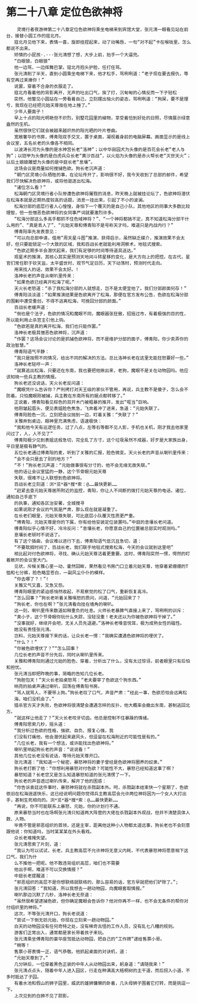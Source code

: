 # 第二十八章 定位色欲神将
        灵境行者夜游神第二十八章定位色欲神将乘坐电梯来到宾馆大堂，张元清一眼看见站在前台，接替小圆工作的寇北月。
       寇北月见他下来，表情一喜，旋即扭捏起来，动了动嘴唇，一句“对不起”卡在喉咙里，怎么都说不出来。
       矫情的小屁孩·.···张元清想了想，大步上前，抬手一个大逼兜。
       “白眼狼，白眼狼”
       他一边骂，一边挥舞巴掌。寇北月抱头护脸，任打任骂。
       张元清削了半天，直到小圆乘坐电梯下来，他才松手，骂咧咧道：“老子现在要去报仇，等有空再过来揍你！”
       说罢，穿着不合身的衣服走了。
       寇北月看着他的背影离开，无声的吐出口气，挨了打，沉甸甸的心情反而一下子轻松
       突然，他瞥见小圆站在一旁看着自己，立刻摆出恼火的姿态，骂咧咧道：“狗屎，要不是理亏，我现在已经把元始天尊按在地上捶了。”
       少年人要面子！
       早上十点的阳光明艳但不炽烈，别墅花园里的植物，享受着恰到好处的日照，尽情展示绿意盎然的生机。
       虽然很快它们就会被越来越炽热的阳光晒的叶片卷曲。
       宽敞奢华的书房，傅青阳双手交叉，置于桌面，凝视着身前的电脑屏幕。画面显示的是线上会议室，五名长老的头像各不相同。
       以波涛长河为头像的是水神宫长老“洛神”；以中华田园犬为头像的是百花会长老“老人与狗”；以铠甲为头像的是白虎兵众长老“黄沙百战”，以火焰为头像的是赤火帮长老“灭世天火”；以后土娘娘雕塑为头像的是中庭长老“息壤”。
       这场会议是商量如何搜捕色欲。狗长老沉声道：
       “朝门区灵境小队牺牲的事，在论坛传开了，影响很不好，我今天收到了总部的邮件，希望我们尽快解决色欲神将，或将他驱逐出松海。
       “诸位怎么看？”
       松海朝门区灵境行者小队惨遭色欲神将屠戮的消息，昨天晚上就被挂论坛了，色欲神将潜伏在松海本就是近期热度较高的话题，消息一挂出来，引起了不小的波澜。
       松海分部的底层行者人心惶惶，身怕下一个覆灭的是自己小队，其他地区的同事大多数比较理智，但一些憎恶色欲神将的女同事严词就要激烈许多。
       “松海分部这么多高手都抓不住色域神将？”、“一个神将都搞不定，真不知道松海分部干什么用的”、“真是丢人了”、“元始天尊和傅青阳不是号称天才吗，难道只是内战内行？”
       傅青阳率先发表意见：
       “可以向总部申请，借用“周天星斗图”推演，获得启示，虽然缺乏媒介，推演效果不会太好，但只要能锁定一个大致的区域，我和百战长老就能利用洞察术，地毯式搜索。
       “色欲近期多半会潜伏起来，我们有足够的时间等待道具送达。”
       观星术的推演，其核心其实是预测天地间斗转星移的变化，是大方向上的把控。在古代，星官们常任职于钦天监，太平盛世时，观节气定日历，天下动荡时，预测时代走向。
       用来找人的话，效果不会太好。!
       洛神长老的声音从喇叭里传来：
       “如果色欲已经离开松海了呢。”
       天火长老怒道：“杀了我松海分部的人就想走，岂不是太便宜他了。我们分部颜面何存！”
       傅青阳淡淡道：“如果推演结果是色欲离开了松海，那便在官方发布公告，色欲在松海分部的围剿中遭受重创，不得不逃离松海，可挽回分部的颜面。”
       百战长老缓声道：
       “倒也是个法子，色欲的情况和魔眼不同，魔眼器张狂傲，招摇过市，有着极强的目的性，所以能利用止杀宫主引他上钩。
       “色欲若是真的离开松海，我们也只能作罢。”
       洛神长老极其憎恶色欲神将，沉声道：
       “作罢？这场会议讨论的是抓捕色欲神将，而不是维护分部的面子，傅青阳，你少卖弄你的政治智慧。”
       傅青阳语气平静：
       “我只是按照不同情况，给出不同的解决的方法。总比洛神长老在这里无能狂怒要好一些。”
       洛神长老轻哼一声：
       “就算逃出松海，只要还在东南，我也要把他揪出来，老狗，魔眼不是关在动物园吗。他应该知晓一些兵主教的情报。
       狗长老还没说话，天火长老反问道：
       “魔眼凭什么告诉你？严刑拷打对天王级的家伙不管用，再说，兵主教不是傻子，怎么会不防着。只怕魔眼刚被捕，兵主教在东南所有的据点都转移了。”
       正说着，傅青阳看见棕色的双开木门被粗暴的推开，发出“哐当”巨响。
       他刚皱起眉头，便见表姐脸色焦急，飞奔着冲了进来，急道：“元始失联了。
       傅青阳脸色一沉，立刻把会议抛到一边，盯着关雅：“失联了？”
       关雅奔到桌边，眼神里充满焦虑，语速极快：
       “我和他今天有巡逻任务，过了八点，左等右等都不见人影，手机也关机，刚才我去他家里问过了，人，人不见了”
       傅青阳极少见到表姐这般急切，完全乱了方寸，这个垃圾虽然不成器，好歹是大家族出身，平日里是极有静气的。
       五位长老通过傅青阳的麦，听到了关雅的汇报，脸色微变。天火长老的声音从喇叭里传来：
       “会不会只是去了别的地方？”
       “不！”狗长老沉声道：“元始做事很有分寸的，他不会无缘无故失联。”
       他的话让会议室猛的一静，这个节骨眼元始天尊
       失联，很难不让人联想到色欲神将。
       百战长老立刻道：浏*览*器*搜*索：@……最快更新……
       “赶紧去查元始天尊居所附近的监控，青阳，你让人不间断的拨打元始天尊的电话，诸位，通知自己手底下
       的执事，通知各区治安署，全城搜寻
       如果说刚才会议的气氛是严肃，那么现在就是凝重了。
       在长老们眼里，元始天尊失联，可比底层小队覆灭性质更严重。
       “傅青阳，元始天尊是你的下属，你有给他安装定位装置吗。”中庭的息壤长老问道。
       傅青阳似乎心情不好，冷冷反问：“息壤长老，你愿意自己的位置被总部实时观测吗。”
       息壤长老顿时不说话了。
       有了这个插曲，会议难以进行下去，傅青阳语气低沉且急切，道：
       “不要耽搁时间了，百战长老，我们联手地毯式搜索松海，今天的会议就到这里吧”
       相比起对付色欲神将，寻找、确认元始天尊活着更重要。这时，傅青阳突然一愣，愕然的盯着敞开的会议室大门。
       见状，斥候关雅心里一动，霍然回眸，果然看见书房门口立着元始天尊，他穿着紧绷绷的T恤和七分裤，脸色略显苍白，一副风尘仆仆的模样。
       “你去哪了？！”!
       关雅又气又喜，又急又怨。
       傅青阳眼里的紧迫感悄然收起，不易察觉的松了口气，重新恢复高冷。
       “怎么回事？”狗长老听着关雅嗔怒的质问，问道，“元始回来了？
       “狗长老，你也在啊？”张元清看向挂在墙角的喇叭。
       这一刻，喇叭里传来数道如释重负的吐息。火师长老暴脾气直接上来了，骂咧咧的训斥：
       “臭小子，这个节骨眼你玩什么失踪，没轻没重！老夫还以为你被色欲神将干掉了。”
       “没事就好，继续开会吧，无关人员先退避。”洛神长老嗓音悦耳，极为成熟女性的磁性。
       她没有责怪张元清。
       岂料，元始天尊接下来的话，让众长老一愣：“我确实遭遇色欲神将的埋伏了。
       “什么？！”
       “你被色欲埋伏了？”“怎么回事？
       几位长老的声音不分先后，同时从喇叭里传来。
       关雅和傅青阳则通过元始的脸色、穿着，分析出了什么，没有太过惊讶。前者眼里只有后怕和担忧。
       张元清当即把昨晚的事，简略的告知几位长老。
       “狗胆包天！”天火长老拍桌怒骂：“老夫要宰了色欲这个狗东西。”
       响亮的拍桌声通过喇叭，回荡在傅青阳书房。
       “骂人就骂人，不要带上狗。”狗长老叹了口气，声音严肃：“经此一事，色欲恐怕会远离松
       海，咱们没机会了。”
       猎杀官方天才失败，色欲神将很清楚会遭遇怎样的反扑，他大概率会撤出东南，甚制逃回北方。
       “就这样让他走了？”天火长老咬牙切齿。他总是控制不住暴躁的情绪。
       傅青阳思索几秒，摇头道：
       “我分析过色欲的性格，强欲、自负、报复心强，我
       们没有打痛他，他会潜伏起来避风头，但逗留在松海附近的可能性是有的。”
       “几位长老，我有一个想法，或许能找出色欲神将。”
       喇叭里响起狗长老的声音：“说说看！”
       其他几位长老没有说话，等待元始天尊开口。
       张元清道：“我知道一个秘密，暴怒神将的妻子曾经是色欲神将圈养的奴隶。”
       狗长老打断了他：“你想利用暴怒对付色欲？可能性不大，暴怒已经知道这事了啊？
       暴怒知道？长老您又是怎么知道暴怒知道的张元清愣了一下。
       狗长老的声音透过喇叭传来，解开了他的困惑：
       “你告诉袁廷这件事时，暴怒神将就在杀戮副本外。呵，杀戮副本结束快一个星期了，色欲依旧在松海逍遥快乐，这已经说明问题你觉得兵主教高层会允许两位神将因为一个女人大打出手，甚制生死相向的。浏*览*器*搜*索：@……最快更新……
       “再说，你不可能联系上暴怒，元始，你的计划行不通。
       原来暴怒当时也在场啊张元清只知道两大阵营的大佬在杀戮副本外观战，但并不清楚具体人数、人物。
       毕竟不管是邪恶组织的首领，还是主宰，距离他这种小人物都太遥远事，狗长老也不会刻意跟他说：你知道吗，当时某某某在外头看戏。
       众长老难掩失望。
       张元清思索了片刻，道：
       “我认为可以试试，长老，兵主教高层不允许神将无意义内耗，不代表暴怒神将愿意咽下这口气，我们为什
       么不推他一把呢。他不敢违背组织高层，咱们也不需要
       他出手啊，难道不可以交换情报？”
       中庭长老提醒道：
       “邪恶组织的高层不是你想联络就联络的，那么容易的话，官方早就把他们铲除了。”;
       张元清回答：“我知道，所以我想去一趟动物园，向魔眼套取情报。”
       喇叭那边沉默了几秒，洛神长老无奈道：
       “虽然很希望逮捕色欲，但你确定魔眼会告诉你？他对你再不一样，也不会无条件的帮你对付组织里的神将。”
       这次，不等张元清开口，狗长老说道：
       “尝试一下倒无妨元始，你现在立刻来一趟动物园。”
       白天的动物园没有任何奇特之处，没有稀奇古怪的工作人员，没有乱七八糟的规则。
       游客们正常出入，通常都是家长带着孩子来玩。
       张元清乘坐傅青阳的豪华座驾抵达动物园，把自己的“工作牌”递给售票小哥。
       “稍等！
       售票小哥表情一正，语气恭敬。他抓起桌面的对诀机，道：
       “元始天尊到了。”
       几分钟后，一位穿着黑色正装的中年人从动物园出来，躬身道：“请随我来！”
       张元清点点头，随着中年人进入园区，行走在种满高大梧桐树的主干道，而后拐入小道，不多时抵达了子园。
       有着水池和假山的狮子园里，威武的雄狮慵懒的卧着，几头母狮子围着它打转，而是挑逗一下。
       上次见到的白狮不见了踪影。